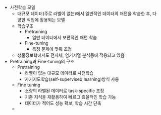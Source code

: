 - 사전학습 모델
	- 대규모 데이터(주로 라벨이 없는)에서 일반적인 데이터의 패턴을 학습한 후, 다양한 직업에 활용되는 모델
	- 학습구조
		- Pretraining
			- 일반 데이터에서 보편적인 패턴 학습
		- Fine-tuning
			- 특정 문제에 맞춰 조정
	- 생물정보학에서도 전사체, 염기서열 분석등에 적용되고 있음
- Pretraining과 Fine-tuning의 구조
	- Pretraining
		- 라벨이 없는 대규모 데이터로 사전학습
		- 자기지도학습(self-supervised learning)방식 사용
	- Fine tuning
		- 소량의 라벨된 데이터로 task-specific 조정
		- 기존 지식을 재활용하여 빠르고 효율적인 학습 가능
		- 데이터가 적어도 성능 확보, 학습 시간 단축
	- 